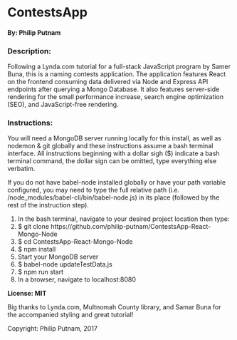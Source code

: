 # ContestsApp

#### By: Philip Putnam

### Description:

<p>
  Following a Lynda.com tutorial for a full-stack JavaScript program by Samer Buna, this is a naming contests application. The application features React on the frontend consuming data delivered via Node and Express API endpoints after querying a Mongo Database. It also features server-side rendering for the small performance increase, search engine optimization (SEO), and JavaScript-free rendering.  
</p>

### Instructions:

<p>
  You will need a MongoDB server running locally for this install, as well as nodemon & git globally and these instructions assume a bash terminal interface. All instructions beginning with a dollar sigh ($) indicate a bash terminal command, the dollar sign can be omitted, type everything else verbatim.
</p>

<p>
  If you do not have babel-node installed globally or have your path variable configured, you may need to type the full relative path (i.e. /node_modules/babel-cli/bin/babel-node.js) in its place (followed by the rest of the instruction step).
</p>

<ol>
  <li>In the bash terminal, navigate to your desired project location then type:</li>
  <li>$ git clone https://github.com/philip-putnam/ContestsApp-React-Mongo-Node</li>
  <li>$ cd ContestsApp-React-Mongo-Node</li>
  <li>$ npm install</li>
  <li>Start your MongoDB server</li>
  <li>$ babel-node updateTestData.js</li>
  <li>$ npm run start</li>
  <li>In a browser, navigate to localhost:8080</li>
</ol>


<p><strong>License: MIT</strong></p>

<p>Big thanks to Lynda.com, Multnomah County library, and Samar Buna for the accompanied styling and great tutorial!</p>

<p>Copyright: Philip Putnam, 2017</p>
